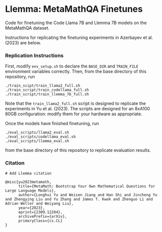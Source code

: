 # Llemma: MetaMathQA Finetunes

Code for finetuning the Code Llama 7B and Llemma 7B models on the MetaMathQA dataset.

Instructions for replicating the finetuning experiments in Azerbayev et al. (2023) are below.

### Replication Instructions
First, modify `env_setup.sh` to declare the `BASE_DIR` and `TRAIN_FILE` environment variables correctly. Then, from the base directory of this repository, run
```
./train_scipt/train_llama2_full.sh
./train_script/train_codellama_full.sh
./train_script/train_llemma_7b_full.sh
```
Note that the `train_llama2_full.sh` script is designed to replicate the experiments in Yu et al. (2023). The scripts are designed for an 8xA100 80GB configuration: modify them for your hardware as appropriate.

Once the models have finished finetuning, run
```
./eval_scripts/llama2_eval.sh
./eval_scripts/codellama_eval.sh
./eval_scripts/llemma_eval.sh
```
from the base directory of this repository to replicate evaluation results.

### Citation

```
# Add Llemma citation

@misc{yu2023metamath,
      title={MetaMath: Bootstrap Your Own Mathematical Questions for Large Language Models}, 
      author={Longhui Yu and Weisen Jiang and Han Shi and Jincheng Yu and Zhengying Liu and Yu Zhang and James T. Kwok and Zhenguo Li and Adrian Weller and Weiyang Liu},
      year={2023},
      eprint={2309.12284},
      archivePrefix={arXiv},
      primaryClass={cs.CL}
}
```
